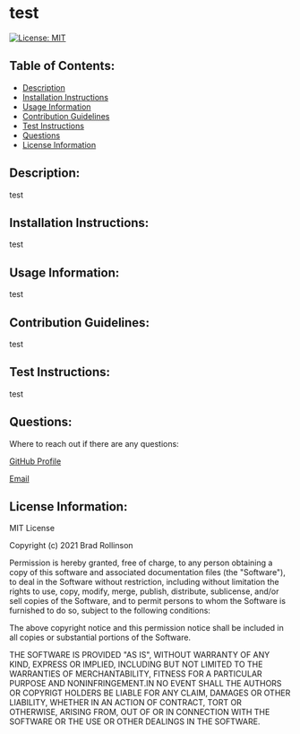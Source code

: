 # test

[![License: MIT](https://img.shields.io/badge/License-MIT-yellow.svg)](https://opensource.org/licenses/MIT)

## Table of Contents:

- [Description](#description)
- [Installation Instructions](#installation-instructions)
- [Usage Information](#usage-information)
- [Contribution Guidelines](#contribution-guidelines)
- [Test Instructions](#test-instructions)
- [Questions](#questions)
- [License Information](#license-information)

## Description:

test

## Installation Instructions:

test

## Usage Information:

test

## Contribution Guidelines:

test

## Test Instructions:

test

## Questions:

Where to reach out if there are any questions:

[GitHub Profile](https://github.com/likearollinson)

[Email](mailto:brad.w.rollinson@gmail.com)

## License Information:

MIT License

Copyright (c) 2021 Brad Rollinson

Permission is hereby granted, free of charge, to any person obtaining a copy of this software and associated documentation files (the "Software"), to deal in the Software without restriction, including without limitation the rights to use, copy, modify, merge, publish, distribute, sublicense, and/or sell copies of the Software, and to permit persons to whom the Software is furnished to do so, subject to the following conditions:

The above copyright notice and this permission notice shall be included in all copies or substantial portions of the Software.

THE SOFTWARE IS PROVIDED "AS IS", WITHOUT WARRANTY OF ANY KIND, EXPRESS OR IMPLIED, INCLUDING BUT NOT LIMITED TO THE WARRANTIES OF MERCHANTABILITY, FITNESS FOR A PARTICULAR PURPOSE AND NONINFRINGEMENT.IN NO EVENT SHALL THE AUTHORS OR COPYRIGT HOLDERS BE LIABLE FOR ANY CLAIM, DAMAGES OR OTHER LIABILITY, WHETHER IN AN ACTION OF CONTRACT, TORT OR OTHERWISE, ARISING FROM, OUT OF OR IN CONNECTION WITH THE SOFTWARE OR THE USE OR OTHER DEALINGS IN THE SOFTWARE.
